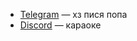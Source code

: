 - [Telegram](https://t.me/fdsaqwertyu1) — хз пися попа
- [Discord](https://discordapp.com/users/852845189726208060) — караоке
